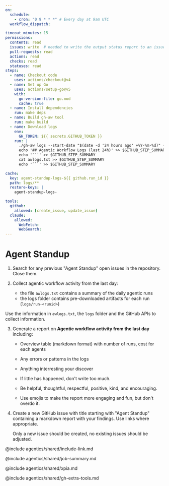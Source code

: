 ```yaml
---
on:
  schedule:    
    - cron: "0 9 * * *" # Every day at 9am UTC
  workflow_dispatch:

timeout_minutes: 15
permissions:
  contents: read
  issues: write  # needed to write the output status report to an issue
  pull-requests: read
  actions: read
  checks: read
  statuses: read
steps:
  - name: Checkout code
    uses: actions/checkout@v4
  - name: Set up Go
    uses: actions/setup-go@v5
    with:
      go-version-file: go.mod
      cache: true
  - name: Install dependencies
    run: make deps  
  - name: Build gh-aw tool
    run: make build
  - name: Download logs
    env:
      GH_TOKEN: ${{ secrets.GITHUB_TOKEN }}
    run: |
      ./gh-aw logs --start-date "$(date -d '24 hours ago' +%Y-%m-%d)" --count 1000 2>&1 | tee awlogs.txt
      echo '## Agentic Workflow Logs (last 24h)' >> $GITHUB_STEP_SUMMARY
      echo '```' >> $GITHUB_STEP_SUMMARY
      cat awlogs.txt >> $GITHUB_STEP_SUMMARY
      echo '```' >> $GITHUB_STEP_SUMMARY

cache: 
  key: agent-standup-logs-${{ github.run_id }}
  path: logs/**
  restore-keys: |
    agent-standup-logs-

tools:
  github:
    allowed: [create_issue, update_issue]
  claude:
    allowed:
      WebFetch:
      WebSearch:
---
```


# Agent Standup

1. Search for any previous "Agent Standup" open issues in the repository. Close them.

2. Collect agentic workflow activity from the last day:
   
   - the file `awlogs.txt` contains a summary of the daily agentic runs
   - the logs folder contains pre-downloaded artifacts for each run (`logs/run-<runid>`)

Use the information in `awlogs.txt`, the `logs` folder and the GitHub APIs to collect information.
   
3. Generate a report on **Agentic workflow activity from the last day** including:

      - Overview table (markdown format) with number of runs, cost for each agents    
      - Any errors or patterns in the logs
      - Anything interresting your discover

   - If little has happened, don't write too much.

   - Be helpful, thoughtful, respectful, positive, kind, and encouraging.

   - Use emojis to make the report more engaging and fun, but don't overdo it.

 
4. Create a new GitHub issue with title starting with "Agent Standup" containing a markdown report with your findings. Use links where appropriate.

   Only a new issue should be created, no existing issues should be adjusted.

@include agentics/shared/include-link.md

@include agentics/shared/job-summary.md

@include agentics/shared/xpia.md

@include agentics/shared/gh-extra-tools.md


